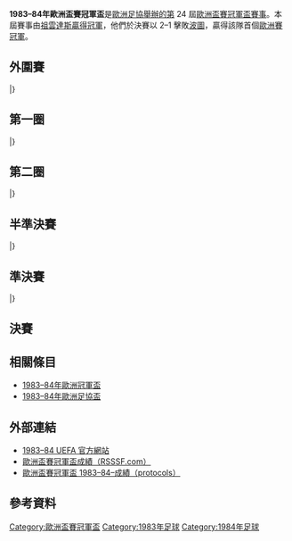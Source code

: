 **1983–84年歐洲盃賽冠軍盃**是[歐洲足協舉辦的第](https://zh.wikipedia.org/wiki/歐洲足協 "wikilink")
24
屆[歐洲盃賽冠軍盃賽事](https://zh.wikipedia.org/wiki/歐洲盃賽冠軍盃 "wikilink")。本屆賽事由[祖雲達斯贏得冠軍](https://zh.wikipedia.org/wiki/尤文圖斯足球俱樂部 "wikilink")，他們於決賽以
2–1
擊敗[波圖](https://zh.wikipedia.org/wiki/波爾圖足球俱樂部 "wikilink")，贏得該隊首個[歐洲賽冠軍](https://zh.wikipedia.org/wiki/歐洲三大盃 "wikilink")。

## 外圍賽

|}

## 第一圈

|}

## 第二圈

|}

## 半準決賽

|}

## 準決賽

|}

## 決賽

## 相關條目

  - [1983–84年歐洲冠軍盃](../Page/1983–84年歐洲冠軍盃.md "wikilink")
  - [1983–84年歐洲足協盃](../Page/1983–84年歐洲足協盃.md "wikilink")

## 外部連結

  - [1983–84 UEFA
    官方網站](https://web.archive.org/web/20100503062002/http://en.archive.uefa.com/competitions/ecwc/history/season%3D1983/intro.html)
  - [歐洲盃賽冠軍盃成績（RSSSF.com）](http://www.rsssf.com/ec/ecomp.html)
  - [歐洲盃賽冠軍盃 1983–84–成績（protocols）](https://archive.is/20130815160519/http://www.sharkscores.com/Cups/Default.aspx?id=375&season=1983/1984)

## 參考資料

[Category:歐洲盃賽冠軍盃](https://zh.wikipedia.org/wiki/Category:歐洲盃賽冠軍盃 "wikilink")
[Category:1983年足球](https://zh.wikipedia.org/wiki/Category:1983年足球 "wikilink")
[Category:1984年足球](https://zh.wikipedia.org/wiki/Category:1984年足球 "wikilink")